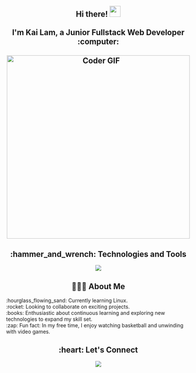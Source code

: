 <!--
**KaiLamNYC/KaiLamNYC** is a ✨ _special_ ✨ repository because its `README.md` (this file) appears on your GitHub profile.

Here are some ideas to get you started:

- 🔭 I’m currently working on ...
- 🌱 I’m currently learning ...
- 👯 I’m looking to collaborate on ...
- 🤔 I’m looking for help with ...
- 💬 Ask me about ...
- 📫 How to reach me: ...
- 😄 Pronouns: ...
- ⚡ Fun fact: ...
-->

<h2 align="center">
  <br>Hi there! <img src="https://user-images.githubusercontent.com/42378118/110234147-e3259600-7f4e-11eb-95be-0c4047144dea.gif" width="30"><br>
  <br> I'm Kai Lam, a Junior Fullstack Web Developer :computer:<br>
  <br>
  <img src="https://media.giphy.com/media/SWoSkN6DxTszqIKEqv/giphy.gif" alt="Coder GIF" width="500">
</h2> 

<h2 align="center">:hammer_and_wrench: Technologies and Tools</h2>
<div align="center">
  <a href="https://skillicons.dev">
    <img src="https://skillicons.dev/icons?i=git,bash,docker,python,selenium,discordjs,django,express,figma,flask,go,html,ai,js,jquery,linux,mongodb,mysql,nextjs,nodejs,planetscale,postgres,postman,prisma,pycharm,react,redhat,sqlite,sequelize,tailwind,ts,vite,vscode" />
  </a>
</div>

<h2 align="center">👨🏻‍💻 About Me</h2>

<div align="left">
  <ul style="list-style-type:none; padding-left: 0;">
    <li>:hourglass_flowing_sand: Currently learning Linux.</li>
    <li>:rocket: Looking to collaborate on exciting projects.</li>
    <li>:books: Enthusiastic about continuous learning and exploring new technologies to expand my skill set.</li>
    <li>:zap: Fun fact: In my free time, I enjoy watching basketball and unwinding with video games.</li>
  </ul>
</div>


<h2 align="center">:heart: Let's Connect</h2>
<div align="center">
  <a href="https://www.linkedin.com/in/kailamnyc">
    <img src="https://skillicons.dev/icons?i=linkedin"/>
  </a>
</div>
